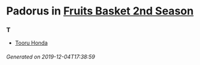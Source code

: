 # Padorus in [Fruits Basket 2nd Season](https://myanimelist.net/anime/40417/Fruits_Basket_2nd_Season)

### T
* [Tooru Honda](https://github.com/shadow578/Project-Padoru/blob/master/table-of-contents/characters/TooruHonda.md)

###### Generated on 2019-12-04T17:38:59
